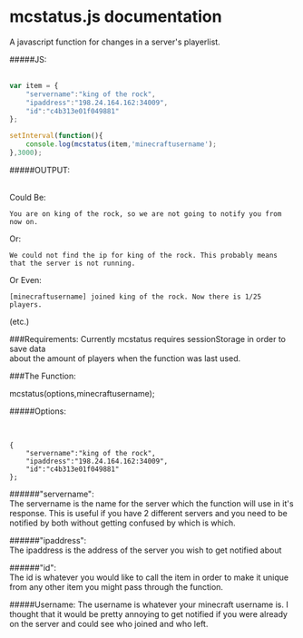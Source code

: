 # mcstatus.js documentation

A javascript function for changes in a server's playerlist. <br>

#####JS:<br><br>

```js
var item = {
    "servername":"king of the rock",
    "ipaddress":"198.24.164.162:34009",
    "id":"c4b313e01f049881"
};

setInterval(function(){
    console.log(mcstatus(item,'minecraftusername');
},3000);
```

#####OUTPUT:<br><br>

Could Be:

`You are on king of the rock, so we are not going to notify you from now on.`

Or:

`We could not find the ip for king of the rock. This probably means that the server is not running. `

Or Even: 

`[minecraftusername] joined king of the rock. Now there is 1/25 players.`

(etc.)

###Requirements:
 Currently mcstatus requires sessionStorage in order to save data <br>about the 
 amount of players when the function was last used.

###The Function:

mcstatus(options,minecraftusername);

#####Options:<br><br>

```

{
    "servername":"king of the rock",
    "ipaddress":"198.24.164.162:34009",
    "id":"c4b313e01f049881"
};

```

######"servername":
<br>
The servername is the name for the server which the function will use in it's response. This is useful if you have 2 different servers and you need to be notified by both without getting confused by which is which.

######"ipaddress":
<br>
The ipaddress is the address of the server you wish to get notified about

######"id":
<br>
The id is whatever you would like to call the item in order to make it unique from any other item you might pass through the function.

#####Username:
The username is whatever your minecraft username is. I thought that it would be pretty annoying to get notified if you were already on the server and could see who joined and who left.

